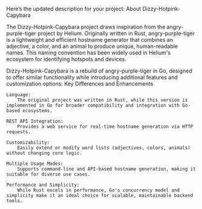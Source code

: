 Here’s the updated description for your project:
About Dizzy-Hotpink-Capybara

The Dizzy-Hotpink-Capybara project draws inspiration from the angry-purple-tiger project by Helium. Originally written in Rust, angry-purple-tiger is a lightweight and efficient hostname generator that combines an adjective, a color, and an animal to produce unique, human-readable names. This naming convention has been widely used in Helium's ecosystem for identifying hotspots and devices.

Dizzy-Hotpink-Capybara is a rebuild of angry-purple-tiger in Go, designed to offer similar functionality while introducing additional features and customization options:
Key Differences and Enhancements

    Language:
        The original project was written in Rust, while this version is implemented in Go for broader compatibility and integration with Go-based ecosystems.

    REST API Integration:
        Provides a web service for real-time hostname generation via HTTP requests.

    Customizability:
        Easily extend or modify word lists (adjectives, colors, animals) without changing core logic.

    Multiple Usage Modes:
        Supports command-line and API-based hostname generation, making it suitable for diverse use cases.

    Performance and Simplicity:
        While Rust excels in performance, Go's concurrency model and simplicity make it an ideal choice for scalable, maintainable backend tools.
